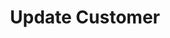 ---
title: Update Customer
excerpt: Lets you update tier details of a customer in one or more partner programs.
api:
  file: v2.json
  operationId: update-customer
deprecated: false
hidden: false
metadata:
  title: ''
  description: ''
  robots: index
next:
  description: ''
---